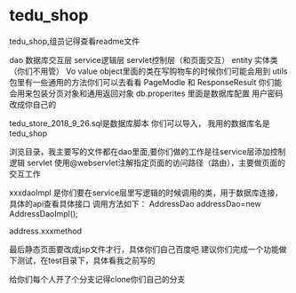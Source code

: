 # tedu_shop
tedu_shop,组员记得查看readme文件

dao 数据库交互层
service逻辑层
servlet控制层（和页面交互）
entity 实体类（你们不用管）
Vo value object里面的类在写购物车的时候你们可能会用到
utils 包里有一些通用的方法你们可以去看看 PageModle 和 ResponseResult 你们能会用来包装分页对象和通用返回对象
db.properites 里面是数据库配置 用户密码改成你自己的

tedu_store_2018_9_26.sql是数据库脚本 你们可以导入， 我用的数据库名是tedu_shop

浏览目录，我主要写的文件都在dao里面,要你们做的工作是往service层添加控制逻辑
servlet 使用@webservlet注解指定页面的访问路径（路由），主要做页面的交互工作

xxxdaoImpl 是你们要在service层里写逻辑的时候调用的类，用于数据库连接，具体的api查看具体接口
调用方法如下：
AddressDao addressDao=new AddressDaoImpl();

address.xxxmethod

最后静态页面要改成jsp文件才行，具体你们自己百度吧
建议你们完成一个功能做下测试，在test目录下，具体看我之前写的

给你们每个人开了个分支记得clone你们自己的分支
